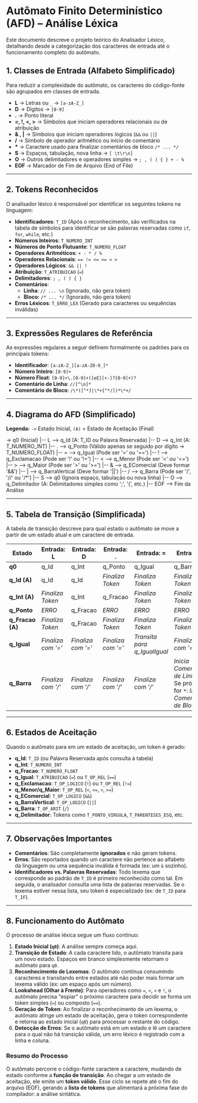 # Autômato Finito Determinístico (AFD) – Análise Léxica

Este documento descreve o projeto teórico do Analisador Léxico, detalhando desde a categorização dos caracteres de entrada até o funcionamento completo do autômato.

## 1. Classes de Entrada (Alfabeto Simplificado)

Para reduzir a complexidade do autômato, os caracteres do código-fonte são agrupados em classes de entrada.

- **L** → Letras ou `_` → `[a-zA-Z_]`
- **D** → Dígitos → `[0-9]`
- **.** → Ponto literal
- **=, !, <, >** → Símbolos que iniciam operadores relacionais ou de atribuição
- **& , |** → Símbolos que iniciam operadores lógicos (`&&` ou `||`)
- **/** → Símbolo de operador aritmético ou início de comentário
- **\*** → Caractere usado para finalizar comentários de bloco `/* ... */`
- **S** → Espaços, tabulação, nova linha → `[ \t\r\n]`
- **O** → Outros delimitadores e operadores simples → `; , ( ) { } + - %`
- **EOF** → Marcador de Fim de Arquivo (End of File)

---

## 2. Tokens Reconhecidos

O analisador léxico é responsável por identificar os seguintes tokens na linguagem:

- **Identificadores**: `T_ID`
  (Após o reconhecimento, são verificados na tabela de símbolos para identificar se são palavras reservadas como `if`, `for`, `while`, etc.)
- **Números Inteiros**: `T_NUMERO_INT`
- **Números de Ponto Flutuante**: `T_NUMERO_FLOAT`
- **Operadores Aritméticos**: `+ - * / %`
- **Operadores Relacionais**: `== != <= >= < >`
- **Operadores Lógicos**: `&& || !`
- **Atribuição**: `T_ATRIBUICAO` (`=`)
- **Delimitadores**: `; , ( ) { }`
- **Comentários**:
  - **Linha**: `// ... \n` (Ignorado, não gera token)
  - **Bloco**: `/* ... */` (Ignorado, não gera token)
- **Erros Léxicos**: `T_ERRO_LEX`
  (Gerado para caracteres ou sequências inválidas)

---

## 3. Expressões Regulares de Referência

As expressões regulares a seguir definem formalmente os padrões para os principais tokens:

- **Identificador**: `[a-zA-Z_][a-zA-Z0-9_]*`
- **Número Inteiro**: `[0-9]+`
- **Número Float**: `[0-9]+\.[0-9]+([eE][+-]?[0-9]+)?`
- **Comentário de Linha**: `//[^\n]*`
- **Comentário de Bloco**: `/\*([^*]|\*+[^*/])*\*+/`

---

## 4. Diagrama do AFD (Simplificado)

**Legenda:** `->` Estado Inicial, `(A)` = Estado de Aceitação (Final)

-> q0 (Inicial)
|-- L --> q_Id (A: T_ID ou Palavra Reservada)
|-- D --> q_Int (A: T_NUMERO_INT)
|-- . --> q_Ponto (Válido apenas se seguido por dígito → T_NUMERO_FLOAT)
|-- = --> q_Igual (Pode ser '=' ou '==')
|-- ! --> q_Exclamacao (Pode ser '!' ou '!=')
|-- < --> q_Menor (Pode ser '<' ou '<=')
|-- > --> q_Maior (Pode ser '>' ou '>=')
|-- & --> q_EComercial (Deve formar '&&')
|-- | --> q_BarraVertical (Deve formar '||')
|-- / --> q_Barra (Pode ser '/', '//' ou '/\*')
|-- S --> q0 (Ignora espaço, tabulação ou nova linha)
|-- O --> q_Delimitador (A: Delimitadores simples como ';', '(', etc.)
|-- EOF --> Fim da Análise

---

## 5. Tabela de Transição (Simplificada)

A tabela de transição descreve para qual estado o autômato se move a partir de um estado atual e um caractere de entrada.

| Estado           | Entrada: L         | Entrada: D         | Entrada: .         | Entrada: =                   | Entrada: /                                                                          | Entrada: S | Entrada: O         |
| ---------------- | ------------------ | ------------------ | ------------------ | ---------------------------- | ----------------------------------------------------------------------------------- | ---------- | ------------------ |
| **q0**           | q_Id               | q_Int              | q_Ponto            | q_Igual                      | q_Barra                                                                             | q0         | q_Delimitador      |
| **q_Id (A)**     | q_Id               | q_Id               | _Finaliza Token_   | _Finaliza Token_             | _Finaliza Token_                                                                    | _Finaliza_ | _Finaliza Token_   |
| **q_Int (A)**    | _Finaliza Token_   | q_Int              | q_Fracao           | _Finaliza Token_             | _Finaliza Token_                                                                    | _Finaliza_ | _Finaliza Token_   |
| **q_Ponto**      | _ERRO_             | q_Fracao           | _ERRO_             | _ERRO_                       | _ERRO_                                                                              | _ERRO_     | _ERRO_             |
| **q_Fracao (A)** | _Finaliza Token_   | q_Fracao           | _Finaliza Token_   | _Finaliza Token_             | _Finaliza Token_                                                                    | _Finaliza_ | _Finaliza Token_   |
| **q_Igual**      | _Finaliza com '='_ | _Finaliza com '='_ | _Finaliza com '='_ | _Transita para q_IgualIgual_ | _Finaliza com '='_                                                                  | _Finaliza_ | _Finaliza com '='_ |
| **q_Barra**      | _Finaliza com '/'_ | _Finaliza com '/'_ | _Finaliza com '/'_ | _Finaliza com '/'_           | _Inicia Comentário de Linha_ <br/> Se próximo for `*`: _Inicia Comentário de Bloco_ | _Finaliza_ | _Finaliza com '/'_ |

---

## 6. Estados de Aceitação

Quando o autômato para em um estado de aceitação, um token é gerado:

- **q_Id**: `T_ID` (ou Palavra Reservada após consulta à tabela)
- **q_Int**: `T_NUMERO_INT`
- **q_Fracao**: `T_NUMERO_FLOAT`
- **q_Igual**: `T_ATRIBUICAO` (`=`) ou `T_OP_REL` (`==`)
- **q_Exclamacao**: `T_OP_LOGICO` (`!`) ou `T_OP_REL` (`!=`)
- **q_Menor/q_Maior**: `T_OP_REL` (`<`, `<=`, `>`, `>=`)
- **q_EComercial**: `T_OP_LOGICO` (`&&`)
- **q_BarraVertical**: `T_OP_LOGICO` (`||`)
- **q_Barra**: `T_OP_ARIT` (`/`)
- **q_Delimitador**: Tokens como `T_PONTO_VIRGULA`, `T_PARENTESES_ESQ`, etc.

---

## 7. Observações Importantes

- **Comentários**: São completamente **ignorados** e não geram tokens.
- **Erros**: São reportados quando um caractere não pertence ao alfabeto da linguagem ou uma sequência inválida é formada (ex: um `&` sozinho).
- **Identificadores vs. Palavras Reservadas**: Todo lexema que corresponde ao padrão de `T_ID` é primeiro reconhecido como tal. Em seguida, o analisador consulta uma lista de palavras reservadas. Se o lexema estiver nessa lista, seu token é especializado (ex: de `T_ID` para `T_IF`).

---

## 8. Funcionamento do Autômato

O processo de análise léxica segue um fluxo contínuo:

1.  **Estado Inicial (`q0`)**: A análise sempre começa aqui.
2.  **Transição de Estado**: A cada caractere lido, o autômato transita para um novo estado. Espaços em branco simplesmente retornam o autômato para `q0`.
3.  **Reconhecimento de Lexemas**: O autômato continua consumindo caracteres e transitando entre estados até não poder mais formar um lexema válido (ex: um espaço após um número).
4.  **Lookahead (Olhar à Frente)**: Para operadores como `=`, `<`, `>` e `!`, o autômato precisa "espiar" o próximo caractere para decidir se forma um token simples (`=`) ou composto (`==`).
5.  **Geração de Token**: Ao finalizar o reconhecimento de um lexema, o autômato atinge um estado de aceitação, gera o token correspondente e retorna ao estado inicial (`q0`) para processar o restante do código.
6.  **Detecção de Erros**: Se o autômato está em um estado e lê um caractere para o qual não há transição válida, um erro léxico é registrado com a linha e coluna.

### Resumo do Processo

O autômato percorre o código-fonte caractere a caractere, mudando de estado conforme a **função de transição**. Ao chegar a um estado de aceitação, ele emite um **token válido**. Esse ciclo se repete até o fim do arquivo (EOF), gerando a **lista de tokens** que alimentará a próxima fase do compilador: a análise sintática.
